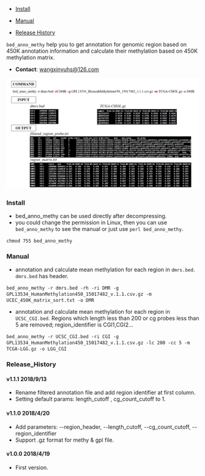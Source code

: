 

* [Install](https://github.com/xingshaocheng/architect-awesome/blob/master/README.md#Install)

* [Manual](https://github.com/xingshaocheng/architect-awesome/blob/master/README.md#Manual)

* [Release History](https://github.com/xingshaocheng/architect-awesome/blob/master/README.md#Release_History)


`bed_anno_methy` help you to get annotation for genomic region based on 450K annotation information and calculate their methylation based on 450K methylation matrix.

* __Contact__: wangxinyuhs@126.com

![workflow](https://github.com/methylation/toolkits/blob/master/imgs/bed_anno_methy.jpg "foo")

### Install
* bed_anno_methy can be used directly after decompressing. 
* you could change the permission in Linux, then you can use `bed_anno_methy` to see the manual or just use `perl bed_anno_methy`.
```
chmod 755 bed_anno_methy
```


### Manual

* annotation and calculate mean methylation for each region in `dmrs.bed`. `dmrs.bed` has header.
```
bed_anno_methy -r dmrs.bed -rh -ri DMR -g GPL13534_HumanMethylation450_15017482_v.1.1.csv.gz -m UCEC_450K_matrix_sort.txt -o DMR 
```

* annotation and calculate mean methylation for each region in `UCSC_CGI.bed`. Regions which length less than 200 or cg probes less than 5 are removed; region_identifier is CGI1,CGI2... 
```
bed_anno_methy -r UCSC_CGI.bed -ri CGI -g GPL13534_HumanMethylation450_15017482_v.1.1.csv.gz -lc 200 -cc 5 -m TCGA-LGG.gz -o LGG_CGI
```

### Release_History
#### v1.1.1 2018/9/13
* Rename filtered annotation file and add region identifier at first column.
* Setting default params: length_cutoff , cg_count_cutoff to 1.

#### v1.1.0 2018/4/20
* Add parameters: --region_header, --length_cutoff, --cg_count_cutoff, --region_identifier
* Support .gz format for methy & gpl file.

#### v1.0.0 2018/4/19
* First version.